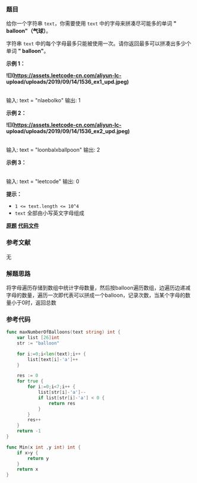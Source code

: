 ### 题目
给你一个字符串 `text`，你需要使用 `text` 中的字母来拼凑尽可能多的单词  **" balloon"（气球）**。

字符串 `text` 中的每个字母最多只能被使用一次。请你返回最多可以拼凑出多少个单词  **" balloon"**。



**示例 1：**

**![](https://assets.leetcode-cn.com/aliyun-lc-
upload/uploads/2019/09/14/1536_ex1_upd.jpeg)**


​    
    输入: text = "nlaebolko"
    输出: 1


**示例 2：**

**![](https://assets.leetcode-cn.com/aliyun-lc-
upload/uploads/2019/09/14/1536_ex2_upd.jpeg)**


​    
    输入: text = "loonbalxballpoon"
    输出: 2


**示例 3：**


​    
    输入: text = "leetcode"
    输出: 0




**提示：**

  * `1 <= text.length <= 10^4`
  * `text` 全部由小写英文字母组成

 **[原题](https://leetcode-cn.com/problems/maximum-number-of-balloons/)**    **[代码文件](https://github.com/LZH139/leetcode_Go/blob/master/note/HashTable/simple/1189%2E%20Maximum%20Number%20of%20Balloons%2Emd)**


### 参考文献
无

### 解题思路

将字母遍历存储到数组中统计字母数量，然后按balloon遍历数组，边遍历边递减字母的数量，遍历一次即代表可以拼成一个balloon，记录次数，当某个字母的数量小于0时，返回总数


### 参考代码

```go
func maxNumberOfBalloons(text string) int {
	var list [26]int
	str := "balloon"

	for i:=0;i<len(text);i++ {
		list[text[i]-'a']++
	}

	res := 0
	for true {
		for i:=0;i<7;i++ {
			list[str[i]-'a']--
			if list[str[i]-'a'] < 0 {
				return res
			}
		}
		res++
	}
	return -1
}

func Min(x int ,y int) int {
	if x>y {
		return y
	}
	return x
}

```




